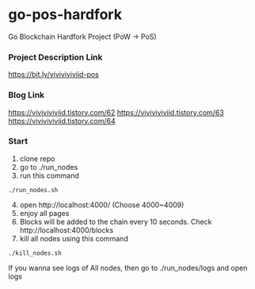# go-pos-hardfork
Go Blockchain Hardfork Project (PoW -> PoS)

### Project Description Link
https://bit.ly/viviviviviid-pos

### Blog Link
https://viviviviviid.tistory.com/62
https://viviviviviid.tistory.com/63
https://viviviviviid.tistory.com/64

### Start
1. clone repo
2. go to ./run_nodes
3. run this command
```
./run_nodes.sh
```
4. open http://localhost:4000/ (Choose 4000~4009)
5. enjoy all pages
6. Blocks will be added to the chain every 10 seconds. Check http://localhost:4000/blocks
7. kill all nodes using this command
```
./kill_nodes.sh
```

If you wanna see logs of All nodes, then go to ./run_nodes/logs and open logs



